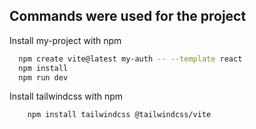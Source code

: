 ## Commands were used for the project

Install my-project with npm

```bash
  npm create vite@latest my-auth -- --template react
  npm install
  npm run dev
```
Install tailwindcss with npm

```bash
    npm install tailwindcss @tailwindcss/vite
```
    